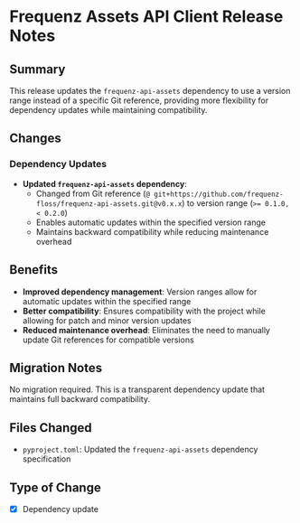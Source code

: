 # Frequenz Assets API Client Release Notes

## Summary

This release updates the `frequenz-api-assets` dependency to use a version range instead of a specific Git reference, providing more flexibility for dependency updates while maintaining compatibility.

## Changes

### Dependency Updates

* **Updated `frequenz-api-assets` dependency**:
  * Changed from Git reference (`@ git+https://github.com/frequenz-floss/frequenz-api-assets.git@v0.x.x`) to version range (`>= 0.1.0, < 0.2.0`)
  * Enables automatic updates within the specified version range
  * Maintains backward compatibility while reducing maintenance overhead

## Benefits

* **Improved dependency management**: Version ranges allow for automatic updates within the specified range
* **Better compatibility**: Ensures compatibility with the project while allowing for patch and minor version updates
* **Reduced maintenance overhead**: Eliminates the need to manually update Git references for compatible versions

## Migration Notes

No migration required. This is a transparent dependency update that maintains full backward compatibility.

## Files Changed

* `pyproject.toml`: Updated the `frequenz-api-assets` dependency specification

## Type of Change

* [x] Dependency update
